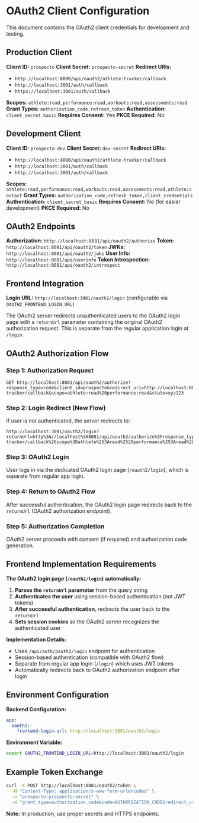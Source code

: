 # OAuth2 Client Configuration

This document contains the OAuth2 client credentials for development and testing.

## Production Client

**Client ID:** `prospecto`
**Client Secret:** `prospecto-secret`
**Redirect URIs:**
- `http://localhost:8080/api/oauth2/athlete-tracker/callback`
- `http://localhost:3001/auth/callback`
- `https://localhost:3001/auth/callback`

**Scopes:** `athlete:read,performance:read,workouts:read,assessments:read`
**Grant Types:** `authorization_code,refresh_token`
**Authentication:** `client_secret_basic`
**Requires Consent:** Yes
**PKCE Required:** No

## Development Client

**Client ID:** `prospecto-dev`
**Client Secret:** `dev-secret`
**Redirect URIs:**
- `http://localhost:8080/api/oauth2/athlete-tracker/callback`
- `http://localhost:3001/auth/callback`
- `http://localhost:3001/auth/callback`

**Scopes:** `athlete:read,performance:read,workouts:read,assessments:read,athlete:contact`
**Grant Types:** `authorization_code,refresh_token,client_credentials`
**Authentication:** `client_secret_basic`
**Requires Consent:** No (for easier development)
**PKCE Required:** No

## OAuth2 Endpoints

**Authorization:** `http://localhost:8081/api/oauth2/authorize`
**Token:** `http://localhost:8081/api/oauth2/token`
**JWKs:** `http://localhost:8081/api/oauth2/jwks`
**User Info:** `http://localhost:8081/api/userinfo`
**Token Introspection:** `http://localhost:8081/api/oauth2/introspect`

## Frontend Integration

**Login URL:** `http://localhost:3001/oauth2/login` (configurable via `OAUTH2_FRONTEND_LOGIN_URL`)

The OAuth2 server redirects unauthenticated users to the OAuth2 login page with a `returnUrl` parameter containing the original OAuth2 authorization request. This is separate from the regular application login at `/login`.

## OAuth2 Authorization Flow

### Step 1: Authorization Request
```
GET http://localhost:8081/api/oauth2/authorize?response_type=code&client_id=prospecto&redirect_uri=http://localhost:8080/api/oauth2/athlete-tracker/callback&scope=athlete:read%20performance:read&state=xyz123
```

### Step 2: Login Redirect (New Flow)
If user is not authenticated, the server redirects to:
```
http://localhost:3001/oauth2/login?returnUrl=http%3A//localhost%3A8081/api/oauth2/authorize%3Fresponse_type%3Dcode%26client_id%3Dprospecto%26redirect_uri%3Dhttp%253A//localhost%253A8080/api/oauth2/athlete-tracker/callback%26scope%3Dathlete%253Aread%2520performance%253Aread%26state%3Dxyz123
```

### Step 3: OAuth2 Login
User logs in via the dedicated OAuth2 login page (`/oauth2/login`), which is separate from regular app login.

### Step 4: Return to OAuth2 Flow
After successful authentication, the OAuth2 login page redirects back to the `returnUrl` (OAuth2 authorization endpoint).

### Step 5: Authorization Completion
OAuth2 server proceeds with consent (if required) and authorization code generation.

## Frontend Implementation Requirements

**The OAuth2 login page (`/oauth2/login`) automatically:**

1. **Parses the `returnUrl` parameter** from the query string
2. **Authenticates the user** using session-based authentication (not JWT tokens)
3. **After successful authentication**, redirects the user back to the `returnUrl`
4. **Sets session cookies** so the OAuth2 server recognizes the authenticated user

**Implementation Details:**
- Uses `/api/auth/oauth2/login` endpoint for authentication
- Session-based authentication (compatible with OAuth2 flow)
- Separate from regular app login (`/login`) which uses JWT tokens
- Automatically redirects back to OAuth2 authorization endpoint after login

## Environment Configuration

**Backend Configuration:**
```yaml
app:
  oauth2:
    frontend-login-url: http://localhost:3001/oauth2/login
```

**Environment Variable:**
```bash
export OAUTH2_FRONTEND_LOGIN_URL=http://localhost:3001/oauth2/login
```

## Example Token Exchange

```bash
curl -X POST http://localhost:8081/oauth2/token \
  -H "Content-Type: application/x-www-form-urlencoded" \
  -u "prospecto:prospecto-secret" \
  -d "grant_type=authorization_code&code=AUTHORIZATION_CODE&redirect_uri=http://localhost:8080/api/oauth2/athlete-tracker/callback"
```

**Note:** In production, use proper secrets and HTTPS endpoints.
